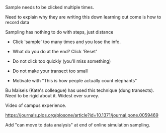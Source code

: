 Sample needs to be clicked multiple times.

Need to explain why they are writing this down
learning out come is how to record data

Sampling has nothing to do with steps, just distance

- Click 'sample' too many times and you lose the info.

- What do you do at the end? Click 'Reset'

- Do not click too quickly (you'll miss something)

- Do not make your transect too small

- Motivate with "This is how people actually count elephants"

Bu Maisels (Kate's colleague) has used this technique (dung transects). Need to be rigid about it. Widest ever survey.

Video of campus experience.

https://journals.plos.org/plosone/article?id=10.1371/journal.pone.0059469

Add "can move to data analysis" at end of online simulation sampling.

